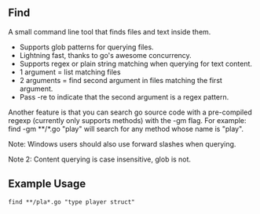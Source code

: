 Find
---------
A small command line tool that finds files and text inside them.

-	Supports glob patterns for querying files.
-	Lightning fast, thanks to go's awesome concurrency.
-	Supports regex or plain string matching when querying for text content.
-	1 argument = list matching files
-	2 arguments = find second argument in files matching the first argument.
-	Pass -re to indicate that the second argument is a regex pattern.

Another feature is that you can search go source code with a pre-compiled regexp (currently only supports methods) with the -gm flag. For example:
	find -gm **/*.go "play"
will search for any method whose name is "play".


Note: Windows users should also use forward slashes when querying.

Note 2: Content querying is case insensitive, glob is not.

Example Usage
-------

	find **/pla*.go "type player struct"
